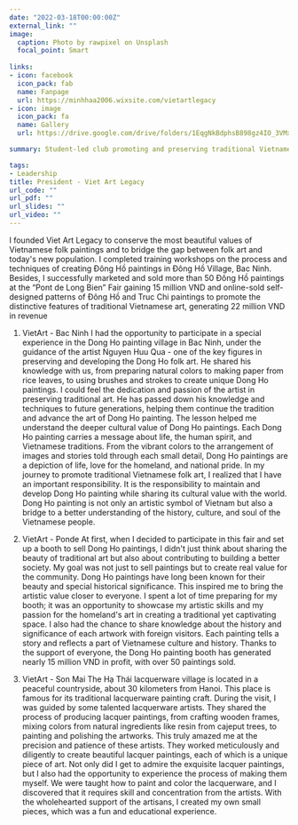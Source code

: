 ```yaml
---
date: "2022-03-18T00:00:00Z"
external_link: ""
image:
  caption: Photo by rawpixel on Unsplash
  focal_point: Smart
  
links:
- icon: facebook
  icon_pack: fab
  name: Fanpage
  url: https://minhhaa2006.wixsite.com/vietartlegacy
- icon: image
  icon_pack: fa
  name: Gallery
  url: https://drive.google.com/drive/folders/1EqgNkBdphsB898gz4IO_3VMxS50B41s6?usp=drive_link

summary: Student-led club promoting and preserving traditional Vietnamese art

tags:
- Leadership
title: President - Viet Art Legacy
url_code: ""
url_pdf: ""
url_slides: ""
url_video: ""
---
```

I founded Viet Art Legacy to conserve the most beautiful values of Vietnamese folk paintings and to bridge the gap between folk art and today's new population. I completed training workshops on the process and techniques of creating Đông Hồ paintings in Đông Hồ Village, Bac Ninh. Besides, I successfully marketed and sold more than 50 Đông Hồ paintings at the “Pont de Long Bien” Fair gaining 15 million VND and online-sold self-designed patterns of Đông Hồ and Truc Chi paintings to promote the distinctive features of traditional Vietnamese art, generating 22 million VND in revenue

1. VietArt - Bac Ninh
I had the opportunity to participate in a special experience in the Dong Ho painting village in Bac Ninh, under the guidance of the artist Nguyen Huu Qua - one of the key figures in preserving and developing the Dong Ho folk art. He shared his knowledge with us, from preparing natural colors to making paper from rice leaves, to using brushes and strokes to create unique Dong Ho paintings. I could feel the dedication and passion of the artist in preserving traditional art. He has passed down his knowledge and techniques to future generations, helping them continue the tradition and advance the art of Dong Ho painting. The lesson helped me understand the deeper cultural value of Dong Ho paintings. Each Dong Ho painting carries a message about life, the human spirit, and Vietnamese traditions. From the vibrant colors to the arrangement of images and stories told through each small detail, Dong Ho paintings are a depiction of life, love for the homeland, and national pride. In my journey to promote traditional Vietnamese folk art, I realized that I have an important responsibility. It is the responsibility to maintain and develop Dong Ho painting while sharing its cultural value with the world. Dong Ho painting is not only an artistic symbol of Vietnam but also a bridge to a better understanding of the history, culture, and soul of the Vietnamese people.

2. VietArt - Ponde
At first, when I decided to participate in this fair and set up a booth to sell Dong Ho paintings, I didn't just think about sharing the beauty of traditional art but also about contributing to building a better society. My goal was not just to sell paintings but to create real value for the community. Dong Ho paintings have long been known for their beauty and special historical significance. This inspired me to bring the artistic value closer to everyone.
I spent a lot of time preparing for my booth; it was an opportunity to showcase my artistic skills and my passion for the homeland's art in creating a traditional yet captivating space. I also had the chance to share knowledge about the history and significance of each artwork with foreign visitors. Each painting tells a story and reflects a part of Vietnamese culture and history.
Thanks to the support of everyone, the Dong Ho painting booth has generated nearly 15 million VND in profit, with over 50 paintings sold.

3. VietArt - Son Mai
The Hạ Thái lacquerware village is located in a peaceful countryside, about 30 kilometers from Hanoi. This place is famous for its traditional lacquerware painting craft. During the visit, I was guided by some talented lacquerware artists. They shared the process of producing lacquer paintings, from crafting wooden frames, mixing colors from natural ingredients like resin from cajeput trees, to painting and polishing the artworks. This truly amazed me at the precision and patience of these artists. They worked meticulously and diligently to create beautiful lacquer paintings, each of which is a unique piece of art. Not only did I get to admire the exquisite lacquer paintings, but I also had the opportunity to experience the process of making them myself. We were taught how to paint and color the lacquerware, and I discovered that it requires skill and concentration from the artists. With the wholehearted support of the artisans, I created my own small pieces, which was a fun and educational experience.
